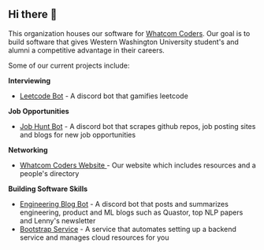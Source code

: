 ## Hi there 👋

This organization houses our software for [Whatcom Coders](https://www.whatcomcoders.com/). Our goal is to build software that gives Western Washington University student's and alumni a competitive advantage in their careers. 

Some of our current projects include:


**Interviewing**
* [Leetcode Bot](https://github.com/WhatcomCodersDev/leetcode_bot) - A discord bot that gamifies leetcode

**Job Opportunities**
* [Job Hunt Bot](https://github.com/WhatcomCodersDev/jobHuntBot) - A discord bot that scrapes github repos, job posting sites and blogs for new job opportunities

**Networking** 
* [Whatcom Coders Website ](https://github.com/WhatcomCodersDev/whatcomcoders_alumnidirectory) - Our website which includes resources and a people's directory

**Building Software Skills**
* [Engineering Blog Bot](https://github.com/WhatcomCodersDev/engineeringBlogBot) - A discord bot that posts and summarizes engineering, product and ML blogs such as Quastor, top NLP papers and Lenny's newsletter
* [Bootstrap Service](https://github.com/WhatcomCodersDev/bootstrap_service) - A service that automates setting up a backend service and manages cloud resources for you
